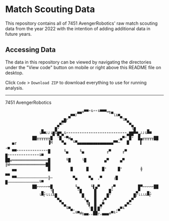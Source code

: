 # Match Scouting Data
This repository contains all of 7451 AvengerRobotics' raw match scouting data from the year 2022 with the intention of adding additional data in future years.

## Accessing Data
The data in this repository can be viewed by navigating the directories under the "View code" button on mobile or right above this README file on desktop.

Click `Code` > `Download ZIP` to download everything to use for running analysis.

---
7451 AvengerRobotics

                                   _▄▄≡▀▀"╙""╙▀▀▀∞╗▄_
                                ▄▀▀┘                └╙▀▄_
                             ▄█Γ                        └▀▄
                           ▄▀"                             ▀▄
                    ▄     █"                                └█     ▄_
                   ╘▀▀┘┘╘█╙█▀▄╙"""""""""""""""""""""""""""▄██▀▀▄┘┘╙▀▀
                ██╥╥╥╥╥╥█  '█ "▀W▄                    ,▄▀" █"  █▄╥╥╥╥╥██
       ▄╓              ▐M    ▀▄   ╙▀▄▄▄▄▄▄▄▄▄▄▄▄▄▄▄▄▀▀─   █     ▌      `       ,▄
       ▀▀""""""""""""""█      ╙▄     ╙▄          ╓▀     ╓▀      █""""""""""""""╙▀
    ██w════════════════█       ╙█     └█        ▄▀     ▄▀       ╟W════════════════██
       ▄▄              █         █      █      █"     █"        ╫              ▄▄
       ▀▀──────────────╟─         ▀▄     ▀▄  ,▀     ┌█          █──────────────╙▀
                ██⌐⌐⌐⌐⌐═█          ╙▄     ╙▌▄▀     ╓▀          █▀⌐⌐⌐⌐⌐██
                    ▄,  └▌          "█     ▐▌     █"          ▄▀   ▄,
                   └▀Γ└└└╙█           █    ▐▌    █"          █Γ└└└╙▀Γ
                           ▀▄          ╙▄  ▐▌  ╓▀          ▄▀
                             ▀▄_        ╙▌ ▐▌ ▄▀         ▄▀─
                               ╙▀▄,      '█▐▌█"      ,▄▀╙
                                  ─╙▀W╗▄▄,,██┬,▄▄▄≡▀╙"
